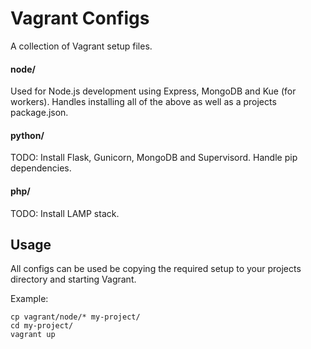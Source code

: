 # Vagrant Configs

A collection of Vagrant setup files.


#### node/

Used for Node.js development using Express, MongoDB and Kue (for workers). Handles
installing all of the above as well as a projects package.json.


#### python/

TODO: Install Flask, Gunicorn, MongoDB and Supervisord. Handle pip dependencies.


#### php/

TODO: Install LAMP stack.


## Usage

All configs can be used be copying the required setup to your projects directory
and starting Vagrant.

Example:

```
cp vagrant/node/* my-project/
cd my-project/
vagrant up
```
